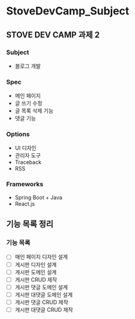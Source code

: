 # StoveDevCamp_Subject
## STOVE DEV CAMP 과제 2

### Subject 
- 블로그 개발
### Spec
- 메인 페이지
- 글 쓰기 수정
- 글 목록 삭제 기능
- 댓글 기능
### Options
- UI 디자인
- 관리자 도구
- Traceback
- RSS

### Frameworks
- Spring Boot + Java
- React.js

## 기능 목록 정리
### 기능 목록
- [ ] 매인 페이지 디자인 설계
- [ ] 게시판 디자인 설계
- [ ] 게시판 도메인 설계
- [ ] 게시판 CRUD 제작
- [ ] 게시판 댓글 도메인 설계
- [ ] 게시판 대댓글 도메인 설계
- [ ] 게시판 댓글 CRUD 제작
- [ ] 게시판 대댓글 CRUD 제작